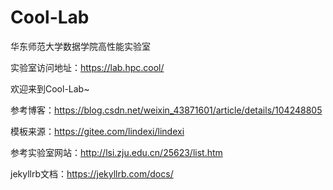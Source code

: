 # Cool-Lab
华东师范大学数据学院高性能实验室

实验室访问地址：https://lab.hpc.cool/

欢迎来到Cool-Lab~

参考博客：https://blog.csdn.net/weixin_43871601/article/details/104248805

模板来源：https://gitee.com/lindexi/lindexi

参考实验室网站：http://lsi.zju.edu.cn/25623/list.htm

jekyllrb文档：https://jekyllrb.com/docs/